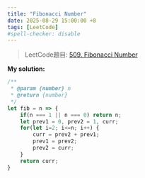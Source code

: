 ```yaml
---
title: "Fibonacci Number"
date: 2025-08-29 15:00:00 +8
tags: [LeetCode]
#spell-checker: disable
---
```


> LeetCode題目: [509. Fibonacci Number](https://leetcode.com/problems/fibonacci-number/description/)

**My solution:**
```js
/**
 * @param {number} n
 * @return {number}
 */
let fib = n => {
    if(n === 1 || n === 0) return n;
    let prev1 = 0, prev2 = 1, curr;
    for(let i=2; i<=n; i++) {
        curr = prev2 + prev1;
        prev1 = prev2;
        prev2 = curr;
    }
    return curr;
}
```
